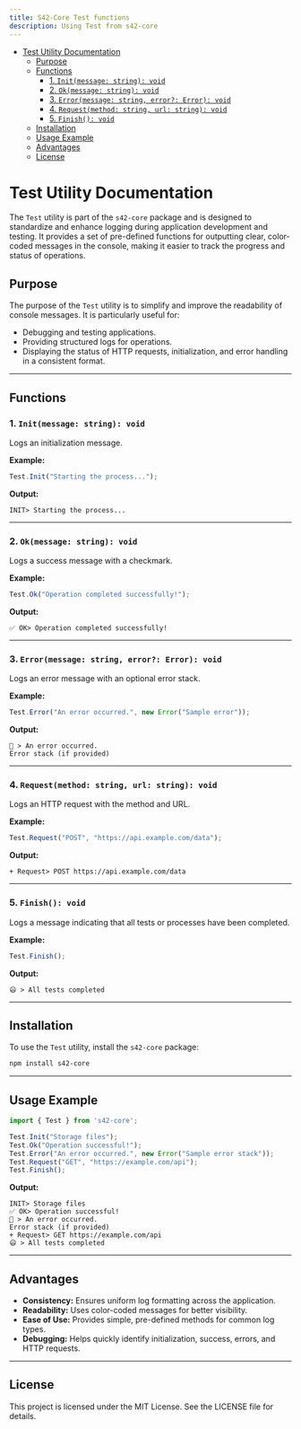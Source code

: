 ```yaml
---
title: S42-Core Test functions
description: Using Test from s42-core
---
```



- [Test Utility Documentation](#test-utility-documentation)
	- [Purpose](#purpose)
	- [Functions](#functions)
		- [1. `Init(message: string): void`](#1-initmessage-string-void)
		- [2. `Ok(message: string): void`](#2-okmessage-string-void)
		- [3. `Error(message: string, error?: Error): void`](#3-errormessage-string-error-error-void)
		- [4. `Request(method: string, url: string): void`](#4-requestmethod-string-url-string-void)
		- [5. `Finish(): void`](#5-finish-void)
	- [Installation](#installation)
	- [Usage Example](#usage-example)
	- [Advantages](#advantages)
	- [License](#license)

# Test Utility Documentation

The `Test` utility is part of the `s42-core` package and is designed to standardize and enhance logging during application development and testing. It provides a set of pre-defined functions for outputting clear, color-coded messages in the console, making it easier to track the progress and status of operations.

## Purpose

The purpose of the `Test` utility is to simplify and improve the readability of console messages. It is particularly useful for:

- Debugging and testing applications.
- Providing structured logs for operations.
- Displaying the status of HTTP requests, initialization, and error handling in a consistent format.

---

## Functions

### 1. `Init(message: string): void`
Logs an initialization message.

**Example:**
```typescript
Test.Init("Starting the process...");
```
**Output:**
```
INIT> Starting the process...
```

---

### 2. `Ok(message: string): void`
Logs a success message with a checkmark.

**Example:**
```typescript
Test.Ok("Operation completed successfully!");
```
**Output:**
```
✅ OK> Operation completed successfully!
```

---

### 3. `Error(message: string, error?: Error): void`
Logs an error message with an optional error stack.

**Example:**
```typescript
Test.Error("An error occurred.", new Error("Sample error"));
```
**Output:**
```
📛 > An error occurred.
Error stack (if provided)
```

---

### 4. `Request(method: string, url: string): void`
Logs an HTTP request with the method and URL.

**Example:**
```typescript
Test.Request("POST", "https://api.example.com/data");
```
**Output:**
```
+ Request> POST https://api.example.com/data
```

---

### 5. `Finish(): void`
Logs a message indicating that all tests or processes have been completed.

**Example:**
```typescript
Test.Finish();
```
**Output:**
```
😃 > All tests completed
```

---

## Installation

To use the `Test` utility, install the `s42-core` package:

```bash
npm install s42-core
```

---

## Usage Example

```typescript
import { Test } from 's42-core';

Test.Init("Storage files");
Test.Ok("Operation successful!");
Test.Error("An error occurred.", new Error("Sample error stack"));
Test.Request("GET", "https://example.com/api");
Test.Finish();
```

**Output:**
```
INIT> Storage files
✅ OK> Operation successful!
📛 > An error occurred.
Error stack (if provided)
+ Request> GET https://example.com/api
😃 > All tests completed
```

---

## Advantages

- **Consistency:** Ensures uniform log formatting across the application.
- **Readability:** Uses color-coded messages for better visibility.
- **Ease of Use:** Provides simple, pre-defined methods for common log types.
- **Debugging:** Helps quickly identify initialization, success, errors, and HTTP requests.

---

## License

This project is licensed under the MIT License. See the LICENSE file for details.


